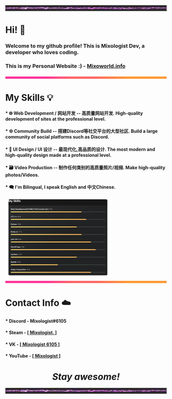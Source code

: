 <div align=center><img src="https://github.com/Mixologist6105/Mixologist6105/blob/main/srcs/thunder_bar.gif"></div>

# Hi! 👋

### **Welcome to my github profile! This is Mixologist Dev, a developer who loves coding.**

### This is my Personal Website :) - [Mixoworld.info](https://www.mixoworld.info/)
<div align=center><img src="https://github.com/Mixologist6105/Mixologist6105/blob/main/srcs/rainbow_bar.gif"></div>

# My Skills 💡
#### * 🌐 Web Development / 网站开发 -- 高质量网站开发. High-quality development of sites at the professional level.
#### * ⚙️ Community Build -- 搭建Discord等社交平台的大型社区. Build a large community of social platforms such as Discord.
#### * 🔩 UI Design / UI 设计 -- 最现代化,高品质的设计. The most modern and high-quality design made at a professional level.
#### * 🗃️ Video Production -- 制作任何类别的高质量照片/视频. Make high-quality photos/Videos.
#### * 🗨 I'm Bilingual, I speak English and 中文Chinese.

<img src="https://github.com/Mixologist6105/Mixologist6105/blob/main/srcs/my_skills.png" width="65%" height="65%">
<div align=center><img src="https://github.com/Mixologist6105/Mixologist6105/blob/main/srcs/rainbow_bar.gif"></div>

# Contact Info ☁️
#### * Discord - Mixologist#6105
#### * Steam - [[ Mixologist. ]](https://steamcommunity.com/id/Mixologist6105)
#### * VK - [[ Mixologist 6105 ]](https://vk.com/mixologist6105)
#### * YouTube - [[ Mixologist ]](https://www.youtube.com/channel/UCujbzZXOD5VqeRl-IVB2Ypw)

<h1 align="center"><i>Stay awesome!</i></h1>

<div align=center><img src="https://github.com/Mixologist6105/Mixologist6105/blob/main/srcs/thunder_bar.gif"></div>
